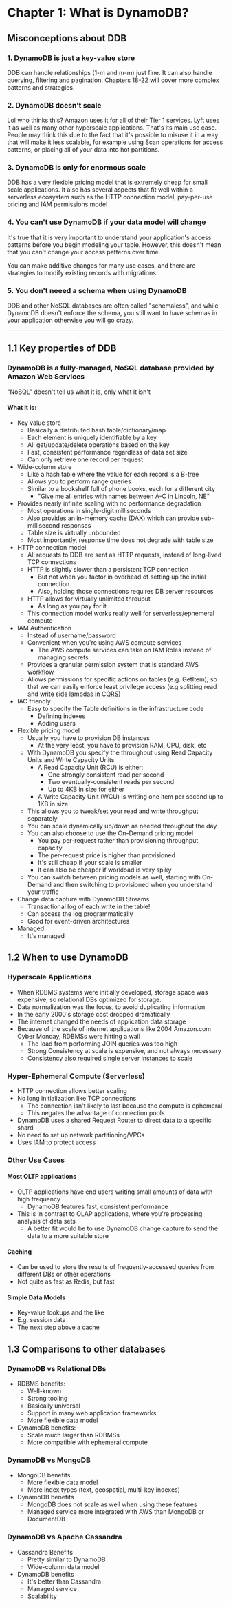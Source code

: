 # Chapter 1: What is DynamoDB?

## Misconceptions about DDB

### 1. DynamoDB is just a key-value store

DDB can handle relationships (1-m and m-m) just fine. It can also handle querying, filtering and pagination. Chapters 18-22 will cover more complex patterns and strategies.

### 2. DynamoDB doesn't scale

Lol who thinks this? Amazon uses it for all of their Tier 1 services. Lyft uses it as well as many other hyperscale applications. That's its main use case. People may think this due to the fact that it's possible to misuse it in a way that will make it less scalable, for example using Scan operations for access patterns, or placing all of your data into hot partitions.

### 3. DynamoDB is only for enormous scale

DDB has a very flexible pricing model that is extremely cheap for small scale applications. It also has several aspects that fit well within a serverless ecosystem such as the HTTP connection model, pay-per-use pricing and IAM permissions model

### 4. You can't use DynamoDB if your data model will change

It's true that it is very important to understand your application's access patterns before you begin modeling your table. However, this doesn't mean that you can't change your access patterns over time. 

You can make additive changes for many use cases, and there are strategies to modify existing records with migrations.

### 5. You don't neeed a schema when using DynamoDB

DDB and other NoSQL databases are often called "schemaless", and while DynamoDB doesn't enforce the schema, you still want to have schemas in your application otherwise you will go crazy.

---
## 1.1 Key properties of DDB

### DynamoDB is a fully-managed, NoSQL database provided by Amazon Web Services

"NoSQL" doesn't tell us what it is, only what it isn't

#### What it is: 

- Key value store
  - Basically a distributed hash table/dictionary/map
  - Each element is uniquely identifiable by a key
  - All get/update/delete operations based on the key
  - Fast, consistent performance regardless of data set size
  - Can only retrieve one record per request
- Wide-column store
  - Like a hash table where the value for each record is a B-tree
  - Allows you to perform range queries
  - Similar to a bookshelf full of phone books, each for a different city
    - "Give me all entries with names between A-C in Lincoln, NE"
- Provides nearly infinite scaling with no performance degradation
  - Most operations in single-digit milliseconds
  - Also provides an in-memory cache (DAX) which can provide sub-millisecond responses
  - Table size is virtually unbounded
  - Most importantly, response time does not degrade with table size
- HTTP connection model
  - All requests to DDB are sent as HTTP requests, instead of long-lived TCP connections
  - HTTP is slightly slower than a persistent TCP connection
    - But not when you factor in overhead of setting up the initial connection
    - Also, holding those connections requires DB server resources
  - HTTP allows for virtually unlimited throuput
    - As long as you pay for it
  - This connection model works really well for serverless/ephemeral compute
- IAM Authentication
  - Instead of username/password
  - Convenient when you're using AWS compute services
    - The AWS compute services can take on IAM Roles instead of managing secrets
  - Provides a granular permission system that is standard AWS workflow
  - Allows permissions for specific actions on tables (e.g. GetItem), so that we can easily enforce least privilege access (e.g splitting read and write side lambdas in CQRS)
- IAC friendly
  - Easy to specify the Table definitions in the infrastructure code
    - Defining indexes
    - Adding users
- Flexible pricing model
  - Usually you have to provision DB instances
    - At the very least, you have to provision RAM, CPU, disk, etc
  - With DynamoDB you specify the throughput using Read Capacity Units and Write Capacity Units
    - A Read Capacity Unit (RCU) is either:
      - One strongly consistent read per second
      - Two eventually-consistent reads per second
      - Up to 4KB in size for either
    - A Write Capacity Unit (WCU) is writing one item per second up to 1KB in size
  - This allows you to tweak/set your read and write throughput separately
  - You can scale dynamically up/down as needed throughout the day
  - You can also choose to use the On-Demand pricing model
    - You pay per-request rather than provisioning throughput capacity
    - The per-request price is higher than provisioned
    - It's still cheap if your scale is smaller
    - It can also be cheaper if workload is very spiky
  - You can switch between pricing models as well, starting with On-Demand and then switching to provisioned when you understand your traffic
- Change data capture with DynamoDB Streams
  - Transactional log of each write in the table!
  - Can access the log programmatically
  - Good for event-driven architectures
- Managed
  - It's managed

## 1.2 When to use DynamoDB

### Hyperscale Applications

- When RDBMS systems were initially developed, storage space was expensive, so relational DBs optimized for storage.
- Data normalization was the focus, to avoid duplicating information
- In the early 2000's storage cost dropped dramatically
- The internet changed the needs of application data storage
- Because of the scale of internet applications like 2004 Amazon.com Cyber Monday, RDBMSs were hitting a wall
  - The load from performing JOIN queries was too high
  - Strong Consistency at scale is expensive, and not always necessary
  - Consistency also required single server instances to scale

### Hyper-Ephemeral Compute (Serverless)

- HTTP connection allows better scaling 
- No long initialization like TCP connections
  - The connection isn't likely to last because the compute is ephemeral
  - This negates the advantage of connection pools
- DynamoDB uses a shared Request Router to direct data to a specific shard
- No need to set up network partitioning/VPCs
- Uses IAM to protect access

### Other Use Cases

#### Most OLTP applications

- OLTP applications have end users writing small amounts of data with high frequency
  - DynamoDB features fast, consistent performance
- This is in contrast to OLAP applications, where you're processing analysis of data sets
  - A better fit would be to use DynamoDB change capture to send the data to a more suitable store

#### Caching

- Can be used to store the results of frequently-accessed queries from different DBs or other operations
- Not quite as fast as Redis, but fast

#### Simple Data Models

- Key-value lookups and the like
- E.g. session data
- The next step above a cache

## 1.3 Comparisons to other databases

### DynamoDB vs Relational DBs

- RDBMS benefits:
  - Well-known
  - Strong tooling
  - Basically universal
  - Support in many web application frameworks
  - More flexible data model
- DynamoDB benefits:
  - Scale much larger than RDBMSs
  - More compatible with ephemeral compute

### DynamoDB vs MongoDB

- MongoDB benefits
  - More flexible data model
  - More index types (text, geospatial, multi-key indexes)
- DynamoDB benefits
  - MongoDB does not scale as well when using these features
  - Managed service more integrated with AWS than MongoDB or DocumentDB

### DynamoDB vs Apache Cassandra

- Cassandra Benefits
  - Pretty similar to DynamoDB
  - Wide-column data model
- DynamoDB benefits
  - It's better than Cassandra
  - Managed service
  - Scalability
